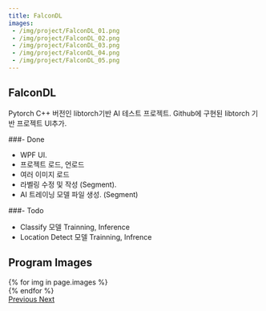 ```yaml
---
title: FalconDL
images:
 - /img/project/FalconDL_01.png
 - /img/project/FalconDL_02.png
 - /img/project/FalconDL_03.png
 - /img/project/FalconDL_04.png
 - /img/project/FalconDL_05.png
---
```


## FalconDL
Pytorch C++ 버전인 libtorch기반 AI 테스트 프로젝트.
Github에 구현된 libtorch 기반 프로젝트 UI추가.

###- Done
- WPF UI.
- 프로젝트 로드, 언로드
- 여러 이미지 로드
- 라벨링 수정 및 작성 (Segment).
- AI 트레이닝 모델 파일 생성. (Segment)

###- Todo
- Classify 모델 Trainning, Inference
- Location Detect 모델 Trainning, Infrence
  
## Program Images

<div id="carouselExampleControls" class="carousel slide mb-4" data-ride="carousel">
    <div class="carousel-inner">
        {% for img in page.images %}
            <div class="carousel-item {% if forloop.first %}active{% endif %}">
                <img src="{{ img }}" class="d-block w-100" alt="">
            </div>
        {% endfor %}
    </div>
    <a class="carousel-control-prev" href="#carouselExampleControls" role="button" data-slide="prev">
        <span class="carousel-control-prev-icon" aria-hidden="true"></span>
        <span class="sr-only">Previous</span>
    </a>
    <a class="carousel-control-next" href="#carouselExampleControls" role="button" data-slide="next">
        <span class="carousel-control-next-icon" aria-hidden="true"></span>
        <span class="sr-only">Next</span>
    </a>
</div>
